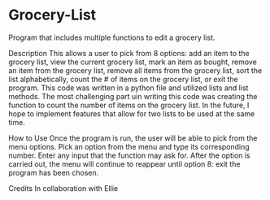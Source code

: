 # Grocery-List
Program that includes multiple functions to edit a grocery list.

Description
This allows a user to pick from 8 options: add an item to the grocery list, view the current grocery list, mark an item as bought, remove an item from the grocery list, remove all items from the grocery list, sort the list alphabetically, count the # of items on the grocery list, or exit the program. This code was written in a python file and utilized lists and list methods. The most challenging part uin writing this code was creating the function to count the number of items on the grocery list. In the future, I hope to implement features that allow for two lists to be used at the same time.

How to Use
Once the program is run, the user will be able to pick from the menu options. Pick an option from the menu and type its corresponding number. Enter any input that the function may ask for. After the option is carried out, the menu will continue to reappear until option 8: exit the program has been chosen.

Credits
In collaboration with Ellie

